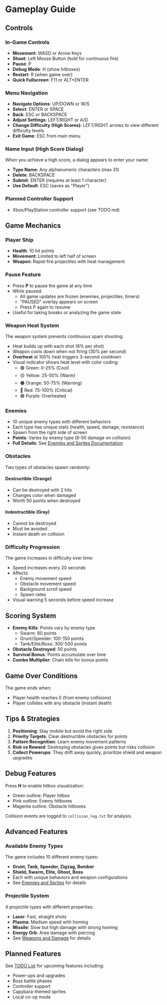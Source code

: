 # Gameplay Guide

## Controls

### In-Game Controls
- **Movement**: WASD or Arrow Keys
- **Shoot**: Left Mouse Button (hold for continuous fire)
- **Pause**: P
- **Debug Mode**: H (show hitboxes)
- **Restart**: R (when game over)
- **Quick Fullscreen**: F11 or ALT+ENTER

### Menu Navigation
- **Navigate Options**: UP/DOWN or W/S
- **Select**: ENTER or SPACE
- **Back**: ESC or BACKSPACE
- **Adjust Settings**: LEFT/RIGHT or A/D
- **Change Difficulty (High Scores)**: LEFT/RIGHT arrows to view different difficulty levels
- **Exit Game**: ESC from main menu

### Name Input (High Score Dialog)
When you achieve a high score, a dialog appears to enter your name:
- **Type Name**: Any alphanumeric characters (max 31)
- **Delete**: BACKSPACE
- **Submit**: ENTER (requires at least 1 character)
- **Use Default**: ESC (saves as "Player")

### Planned Controller Support
- Xbox/PlayStation controller support (see TODO.md)

## Game Mechanics

### Player Ship
- **Health**: 10 hit points
- **Movement**: Limited to left half of screen
- **Weapon**: Rapid-fire projectiles with heat management

### Pause Feature
- Press **P** to pause the game at any time
- While paused:
  - All game updates are frozen (enemies, projectiles, timers)
  - "PAUSED" overlay appears on screen
  - Press P again to resume
- Useful for taking breaks or analyzing the game state

### Weapon Heat System
The weapon system prevents continuous spam shooting:
- Heat builds up with each shot (8% per shot)
- Weapon cools down when not firing (30% per second)
- **Overheat** at 100% heat triggers 3-second cooldown
- Visual indicator shows heat level with color coding:
  - 🟢 Green: 0-25% (Cool)
  - 🟡 Yellow: 25-50% (Warm)
  - 🟠 Orange: 50-75% (Warning)
  - 🔴 Red: 75-100% (Critical)
  - 🟣 Purple: Overheated

### Enemies
- 10 unique enemy types with different behaviors
- Each type has unique stats (health, speed, damage, resistance)
- Spawn from the right side of screen
- **Points**: Varies by enemy type (8-50 damage on collision)
- **Full Details**: See [Enemies and Sprites Documentation](ENEMIES_AND_SPRITES.md)

### Obstacles
Two types of obstacles spawn randomly:

#### Destructible (Orange)
- Can be destroyed with 2 hits
- Changes color when damaged
- Worth 50 points when destroyed

#### Indestructible (Gray)
- Cannot be destroyed
- Must be avoided
- Instant death on collision

### Difficulty Progression
The game increases in difficulty over time:
- Speed increases every 20 seconds
- Affects:
  - Enemy movement speed
  - Obstacle movement speed
  - Background scroll speed
  - Spawn rates
- Visual warning 5 seconds before speed increase

## Scoring System

- **Enemy Kills**: Points vary by enemy type
  - Swarm: 80 points
  - Grunt/Speeder: 100-150 points
  - Tank/Elite/Boss: 300-500 points
- **Obstacle Destroyed**: 50 points
- **Survival Bonus**: Points accumulate over time
- **Combo Multiplier**: Chain kills for bonus points

## Game Over Conditions

The game ends when:
- Player health reaches 0 (from enemy collisions)
- Player collides with any obstacle (instant death)

## Tips & Strategies

1. **Positioning**: Stay mobile but avoid the right side
2. **Priority Targets**: Clear destructible obstacles for points
3. **Pattern Recognition**: Learn enemy movement patterns
4. **Risk vs Reward**: Destroying obstacles gives points but risks collision
5. **Collect Powerups**: They drift away quickly, prioritize shield and weapon upgrades

## Debug Features

Press **H** to enable hitbox visualization:
- Green outline: Player hitbox
- Pink outline: Enemy hitboxes
- Magenta outline: Obstacle hitboxes

Collision events are logged to `collision_log.txt` for analysis.

## Advanced Features

### Available Enemy Types
The game includes 10 different enemy types:
- **Grunt, Tank, Speeder, Zigzag, Bomber**
- **Shield, Swarm, Elite, Ghost, Boss**
- Each with unique behaviors and weapon configurations
- See [Enemies and Sprites](ENEMIES_AND_SPRITES.md) for details

### Projectile System
4 projectile types with different properties:
- **Laser**: Fast, straight shots
- **Plasma**: Medium speed with homing
- **Missile**: Slow but high damage with strong homing
- **Energy Orb**: Area damage with piercing
- See [Weapons and Damage](WEAPONS_AND_DAMAGE.md) for details

## Planned Features

See [TODO List](TODO.md) for upcoming features including:
- Power-ups and upgrades
- Boss battle phases
- Controller support
- Capybara-themed sprites
- Local co-op mode
